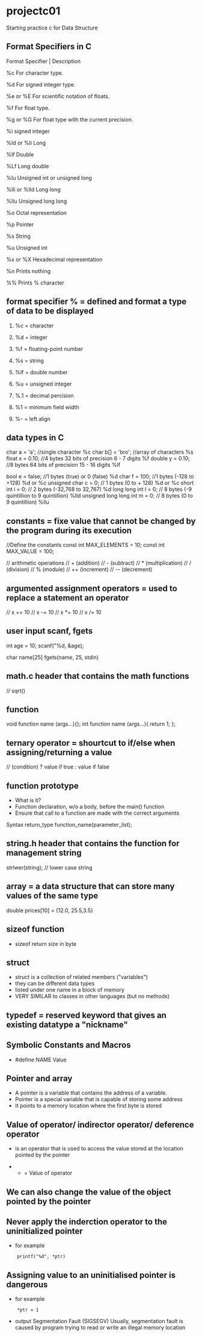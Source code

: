 # projectc01
Starting practice c for Data Structure


## Format Specifiers in C
Format Specifier   | Description

%c	For character type.

%d	For signed integer type.

%e or %E	For scientific notation of floats.

%f	For float type.

%g or %G	For float type with the current precision.

%i	signed integer

%ld or %li	Long

%lf	Double

%Lf	Long double

%lu	Unsigned int or unsigned long

%lli or %lld	Long long

%llu	Unsigned long long

%o	Octal representation

%p	Pointer

%s	String

%u	Unsigned int

%x or %X	Hexadecimal representation

%n	Prints nothing

%%	Prints % character

## format specifier % = defined and format a type of data to be displayed
1. %c = character
1. %d = integer
1. %f = floating-point number
1. %s = string
1. %lf = double number
1. %u = unsigned integer
    
1. %.1 = decimal percision
1. %1 = minimum field width
1.  %- = left align

## data types in C
char a = 'a'; //single character %c
char b[] = 'bro'; //array of characters %s
float x = 0.10; //4 bytes 32 bits of precision 6 - 7 digits %f
double y = 0.10; //8 bytes 64 bits of precision 15 - 16 digits %lf

bool e = false; //1 bytes (true) or 0 (false) %d
char f = 100; //1 bytes (-128 to +128) %d or %c
unsigned char c = 0; // 1 bytes (0 to + 128) %d or %c
short int i = 0; // 2 bytes (-32,768 to 32,767) %d
long long int l = 0; // 8 bytes (-9 quintillion to 9 quintillion) %lld
unsigned long long int m = 0; // 8 bytes (0 to 9 quintillion) %llu


## constants = fixe value that cannot be changed by the program during its execution

//Define the constants
const int MAX_ELEMENTS = 10;
const int MAX_VALUE = 100;

// arithmetic operations
// + (addition)
// - (subtract)
// * (multiplication)
// / (division)
// % (module)
// ++ (increment)
// -- (decrement)

## argumented assignment operators = used to replace a statement an operator

// x += 10
// x -= 10
// x *= 10
// x /= 10

## user input scanf, fgets
int age = 10;
scanf("%d, &age);

char name[25]
fgets(name, 25, stdin)


## math.c header that contains the math functions
// sqrt()


## function
void function name (args...){};
int function name (args...){ return 1; };

## ternary operator = shourtcut to if/else when assigning/returning a value
// (condition) ? value if true : value if false

## function prototype
- What is it?
- Function declaration, w/o a body, before the main() function
- Ensure that call to a function are made with the correct arguments

Syntax
return_type function_name(parameter_list);

## string.h header that contains the function for management string
strlwer(string); // lower case string

## array = a data structure that can store many values of the same type
double prices[10] = {12.0, 25.5,3.5}

## sizeof function
- sizeof return size in byte

## struct
- struct is a collection of related members ("variables")
- they can be different data types 
- listed under one name in a block of memory
- VERY SIMILAR to classes in other languages (but no methods)

## typedef = reserved keyword that gives an existing datatype a "nickname"


## Symbolic Constants and Macros

- #define NAME Value

## Pointer and array
- A pointer is a variable that contains the address of a variable.
- Pointer is a special variable that is capable of storing some address
- It points to a memory location where the first byte is stored

## Value of operator/ indirector operator/ deference operator
- is an operator that is used to access the value stored at the location pointed by the pointer

- * = Value of operator

## We can also change the value of the object pointed by the pointer

## Never apply the inderction operator to the uninitialized pointer
- for example
``` int *ptr;
    printf("%d", *ptr)
```
## Assigning value to an uninitialised pointer is dangerous
- for example
``` int *ptr;
    *ptr = 1
```
- output
Segmentation Fault (SIGSEGV)
Usually, segmentation fault is caused by program trying to read or write an illegal memory location
